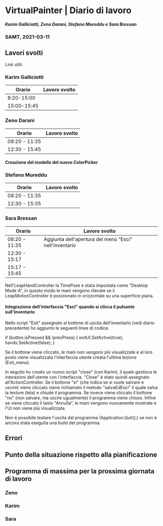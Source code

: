 # VirtualPainter | Diario di lavoro
##### Karim Galliciotti, Zeno Darani, Stefano Mureddu e Sara Bressan
### SAMT, 2021-03-11

## Lavori svolti

Link utili:


### Karim Galliciotti


|Orario        |Lavoro svolto                 |
|--------------|------------------------------|
|8:20-15:00| |
|15:00-15:45| |

### Zeno Darani


|Orario        |Lavoro svolto                 |
|--------------|------------------------------|
|08:20 - 11:35 | |
|12:30 - 15:45 | |

#### Creazione del modello del nuovo ColorPicker


### Stefano Mureddu


|Orario        |Lavoro svolto                 |
|--------------|------------------------------|
|08:20 - 11:35 ||
|12:30 - 15:35 ||


### Sara Bressan


|Orario        |Lavoro svolto                 |
|--------------|------------------------------|
|08:20 - 11:35 | Aggiunta dell'apertura del menù "Esci" nell'inventario |
|12:30 - 15:17 | |
|15:17 - 15:45 | |

Nell'LeapHandController la TimePose è stata impostata come "Desktop Mode A", in questo modo le mani 
vengono rilevate se il LeapMotionController è posizionato in orizzontale su una superficie piana.

#### Integrazione dell'interfaccia "Esci" quando si clicca il pulsante sull'inventario
Nello script "Exit" assegnato al bottone di uscita dell'inventario (vedi diario precedente)
ho aggiunto le seguenti linee di codice:

if (button.isPressed && !prevPress)
{
    exitUI.SetActive(true);
    hands.SetActive(false);
}

Se il bottone viene cliccato, le mani non vengono più visualizzate e al loro posto viene 
visualizzata l'interfaccia utente creata l'ultima lezione (Exit_menu).

In seguito ho creato un nuovo script "close" (con Karim), il quale gestisce le interazioni dell'utente con l'interfaccia.
"Close" è stato quindi assegnato all'ActionController.
Se il bottone "si" (che indica se si vuole salvare e uscire) viene cliccato viene richiamato il metodo "salvaEdEsci" il quale salva la texture (tela) e chiude il programma.
Se invece viene cliccato il bottone "no" (non salvare, ma uscire ugualmente) il programma viene chiuso.
Infine se viene cliccato il tasto "Annulla", le mani vengono nuovamente mostrate e l'UI non viene più visualizzata.

Non è possibile testare l'uscita dal programma (Application.Quit();) se non è ancora stata eseguita una build del programma.

## Errori


##  Punto della situazione rispetto alla pianificazione



## Programma di massima per la prossima giornata di lavoro
### Zeno


### Karim


### Sara
